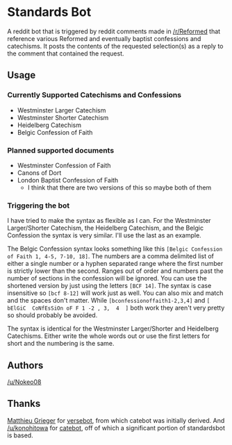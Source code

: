 # Standards Bot
A reddit bot that is triggered by reddit comments made in [/r/Reformed](https://www.reddit.com/r/reformed) that reference various Reformed and eventually baptist confessions and catechisms. It posts the contents of the requested selection(s) as a reply to the comment that contained the request.

## Usage
### Currently Supported Catechisms and Confessions
* Westminster Larger Catechism
* Westminster Shorter Catechism
* Heidelberg Catechism
* Belgic Confession of Faith

### Planned supported documents
* Westminster Confession of Faith
* Canons of Dort
* London Baptist Confession of Faith
	* I think that there are two versions of this so maybe both of them

### Triggering the bot
I have tried to make the syntax as flexible as I can. For the Westminster Larger/Shorter Catechism, the Heidelberg Catechism, and the Belgic Confession the syntax is very similar. I'll use the last as an example.

The Belgic Confession syntax looks something like this ```[Belgic Confession of Faith 1, 4-5, 7-10, 18]```. The numbers are a comma delimited list of either a single number or a hyphen separated range where the first number is strictly lower than the second. Ranges out of order and numbers past the number of sections in the confession will be ignored. You can use the shortened version by just using the letters ```[BCF 14]```. The syntax is case insensitive so ```[bcf 8-12]``` will work just as well. You can also mix and match and the spaces don't matter. While ```[bconfessionoffaith1-2,3,4]``` and ```[   bElGiC  CoNfEsSiOn oF F 1 -2 , 3,  4  ]``` both work they aren't very pretty so should probably be avoided.

The syntax is identical for the Westminster Larger/Shorter and Heidelberg Catechisms. Either write the whole words out or use the first letters for short and the numbering is the same.


## Authors
[/u/Nokeo08](http://reddit.com/u/nokeo08)

## Thanks
[Matthieu Grieger](http://www.reddit.com/u/mgrieger) for [versebot](https://github.com/matthieugrieger/versebot), from which catebot was initially derived. And [/u/konohitowa](https://www.reddit.com/user/kono_hito_wa) for [catebot](https://github.com/konohitowa/catebot), off of which a significant portion of standardsbot is based.
